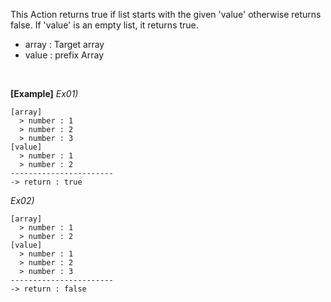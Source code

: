 This Action returns true if list starts with the given 'value' otherwise returns false.
If 'value' is an empty list, it returns true.
- array : Target array
- value : prefix Array

<br/>

**[Example]**
*Ex01)*
```
[array]
  > number : 1
  > number : 2
  > number : 3
[value]
  > number : 1
  > number : 2
-----------------------
-> return : true
```
*Ex02)*
```
[array]
  > number : 1
  > number : 2
[value]
  > number : 1
  > number : 2
  > number : 3
-----------------------
-> return : false
```

